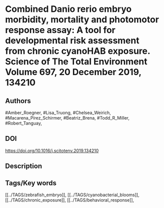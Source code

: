 # Combined Danio rerio embryo morbidity, mortality and photomotor response assay: A tool for developmental risk assessment from chronic cyanoHAB exposure. Science of The Total Environment Volume 697, 20 December 2019, 134210
## Authors
#Amber_Roegner, #Lisa_Truong, #Chelsea_Weirich, #Macarena_Pírez_Schirmer, #Beatriz_Brena, #Todd_R_Miller, #Robert_Tanguay, 
## DOI
 https://doi.org/10.1016/j.scitotenv.2019.134210
## Description

## Tags/Key words
[[../TAGS/zebrafish_embryo]], [[../TAGS/cyanobacterial_blooms]], [[../TAGS/chronic_exposure]], [[../TAGS/behavioral_response]], 